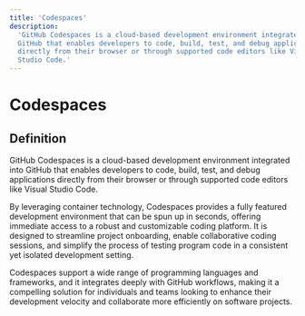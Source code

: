 ```yaml
---
title: 'Codespaces'
description:
  'GitHub Codespaces is a cloud-based development environment integrated into
  GitHub that enables developers to code, build, test, and debug applications
  directly from their browser or through supported code editors like Visual
  Studio Code.'
---
```


# Codespaces

## Definition

GitHub Codespaces is a cloud-based development environment integrated into
GitHub that enables developers to code, build, test, and debug applications
directly from their browser or through supported code editors like Visual Studio
Code.

By leveraging container technology, Codespaces provides a fully featured
development environment that can be spun up in seconds, offering immediate
access to a robust and customizable coding platform. It is designed to
streamline project onboarding, enable collaborative coding sessions, and
simplify the process of testing program code in a consistent yet isolated
development setting.

Codespaces support a wide range of programming languages and frameworks, and it
integrates deeply with GitHub workflows, making it a compelling solution for
individuals and teams looking to enhance their development velocity and
collaborate more efficiently on software projects.
